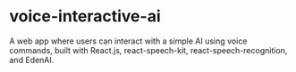 # voice-interactive-ai
A web app where users can interact with a simple AI using voice commands, built with React.js, react-speech-kit, react-speech-recognition, and EdenAI.
